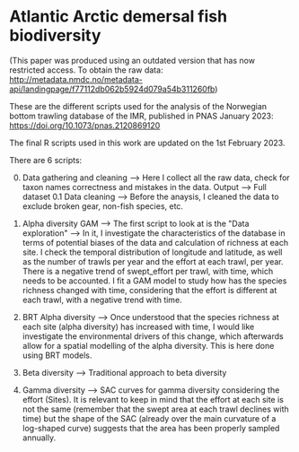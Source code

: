 # Atlantic Arctic demersal fish biodiversity

(This paper was produced using an outdated version that has now restricted access. To obtain the raw data: http://metadata.nmdc.no/metadata-api/landingpage/f77112db062b5924d079a54b311260fb)

These are the different scripts used for the analysis of the Norwegian bottom trawling database of the IMR, published in PNAS January 2023: https://doi.org/10.1073/pnas.2120869120 

The final R scripts used in this work are updated on the 1st February 2023. 

There are 6 scripts:


0. Data gathering and cleaning --> Here I collect all the raw data, check for taxon names correctness and mistakes in the data. Output --> Full dataset
0.1 Data cleaning --> Before the anaysis, I cleaned the data to exclude broken gear, non-fish species, etc. 

1. Alpha diversity GAM -->  The first script to look at is the "Data exploration" --> In it, I investigate the characteristics of the database 
in terms of potential biases of the data and calculation of richness at each site. I check the temporal distribution of longitude and latitude, as well as the number of trawls per year and the effort at each trawl, per year. There is a negative trend of swept_effort per trawl, with time, which needs to be accounted. I fit a GAM model to study how has the species richness changed with time, considering that the effort is different at each trawl, with a negative trend with time. 

2. BRT Alpha diversity --> Once understood that the species richness at each site (alpha diversity) has increased with time, I would like investigate
the environmental drivers of this change, which afterwards allow for a spatial modelling of the alpha diversity. This is here done using BRT models.

3. Beta diversity --> Traditional approach to beta diversity

4. Gamma diversity --> SAC curves for gamma diversity considering the effort (Sites). It is relevant to keep in mind that the effort at each site is not the same
(remember that the swept area at each trawl declines with time) but the shape of the SAC (already over the main curvature of a log-shaped curve) suggests that the area has been properly sampled annually. 
